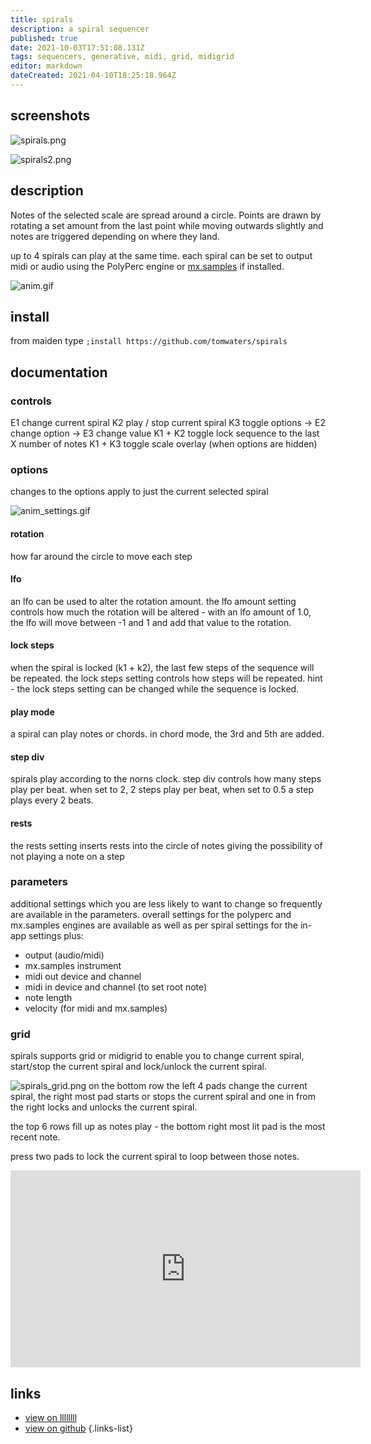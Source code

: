 ```yaml
---
title: spirals
description: a spiral sequencer
published: true
date: 2021-10-03T17:51:08.131Z
tags: sequencers, generative, midi, grid, midigrid
editor: markdown
dateCreated: 2021-04-10T18:25:18.964Z
---
```


## screenshots

![spirals.png](/community/tomw/spirals.png)

![spirals2.png](/community/tomw/spirals2.png)

## description

Notes of the selected scale are spread around a circle. Points are drawn by rotating a set amount from the last point while moving outwards slightly and notes are triggered depending on where they land.

up to 4 spirals can play at the same time. each spiral can be set to output midi or audio using the PolyPerc engine or [mx.samples](/authors/infinitedigits/mx-samples) if installed.

![anim.gif](/community/tomw/anim.gif)

## install

from maiden type
`;install https://github.com/tomwaters/spirals`

## documentation

### controls

E1 change current spiral
K2 play / stop current spiral
K3 toggle options
→ E2 change option
→ E3 change value
K1 + K2 toggle lock sequence to the last X number of notes
K1 + K3 toggle scale overlay (when options are hidden)

### options

changes to the options apply to just the current selected spiral

![anim_settings.gif](/community/tomw/anim_settings.gif)

#### rotation
how far around the circle to move each step

#### lfo
an lfo can be used to alter the rotation amount. the lfo amount setting controls how much the rotation will be altered - with an lfo amount of 1.0, the lfo will move between -1 and 1 and add that value to the rotation. 

#### lock steps
when the spiral is locked (k1 + k2), the last few steps of the sequence will be repeated. the lock steps setting controls how steps will be repeated. hint - the lock steps setting can be changed while the sequence is locked.

#### play mode
a spiral can play notes or chords. in chord mode, the 3rd and 5th are added.

#### step div
spirals play according to the norns clock. step div controls how many steps play per beat. when set to 2, 2 steps play per beat, when set to 0.5 a step plays every 2 beats.

#### rests
the rests setting inserts rests into the circle of notes giving the possibility of not playing a note on a step

### parameters
additional settings which you are less likely to want to change so frequently are available in the parameters. overall settings for the polyperc and mx.samples engines are available as well as per spiral settings for the in-app settings plus:
* output (audio/midi)
* mx.samples instrument
* midi out device and channel
* midi in device and channel (to set root note)
* note length
* velocity (for midi and mx.samples)

### grid
spirals supports grid or midigrid to enable you to change current spiral, start/stop the current spiral and lock/unlock the current spiral.

![spirals_grid.png](/community/tomw/spirals_grid.png)
on the bottom row the left 4 pads change the current spiral, the right most pad starts or stops the current spiral and one in from the right locks and unlocks the current spiral.

the top 6 rows fill up as notes play - the bottom right most lit pad is the most recent note. 

press two pads to lock the current spiral to loop between those notes.

<iframe width="560" height="315" src="https://www.youtube.com/embed/-2XTOoBuU0" title="YouTube video player" frameborder="0" allow="accelerometer; autoplay; clipboard-write; encrypted-media; gyroscope; picture-in-picture" allowfullscreen></iframe>

## links

- [view on llllllll](https://llllllll.co/t/spirals/)
- [view on github](https://github.com/tomwaters/spirals)
{.links-list}

